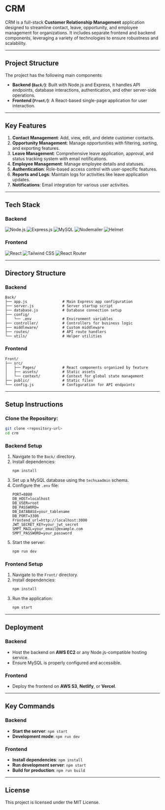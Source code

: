 
# CRM

CRM is a full-stack **Customer Relationship Management** application designed to streamline contact, leave, opportunity, and employee management for organizations. It includes separate frontend and backend components, leveraging a variety of technologies to ensure robustness and scalability.

---

## **Project Structure**
The project has the following main components:

- **Backend (`Back/`)**: Built with Node.js and Express, it handles API endpoints, database interactions, authentication, and other server-side operations.
- **Frontend (`Front/`)**: A React-based single-page application for user interaction.

---

## **Key Features**
1. **Contact Management**: Add, view, edit, and delete customer contacts.
2. **Opportunity Management**: Manage opportunities with filtering, sorting, and exporting features.
3. **Leave Management**: Comprehensive leave application, approval, and status tracking system with email notifications.
4. **Employee Management**: Manage employee details and statuses.
5. **Authentication**: Role-based access control with user-specific features.
6. **Reports and Logs**: Maintain logs for activities like leave application updates.
7. **Notifications**: Email integration for various user activities.

---

## **Tech Stack**

### **Backend**
![Node.js](https://img.shields.io/badge/Node.js-339933?style=for-the-badge&logo=node.js&logoColor=white)
![Express.js](https://img.shields.io/badge/Express.js-000000?style=for-the-badge&logo=express&logoColor=white)
![MySQL](https://img.shields.io/badge/MySQL-4479A1?style=for-the-badge&logo=mysql&logoColor=white)
![Nodemailer](https://img.shields.io/badge/Nodemailer-orange?style=for-the-badge)
![Helmet](https://img.shields.io/badge/Helmet.js-336699?style=for-the-badge)

### **Frontend**
![React](https://img.shields.io/badge/React-61DAFB?style=for-the-badge&logo=react&logoColor=black)
![Tailwind CSS](https://img.shields.io/badge/Tailwind%20CSS-38B2AC?style=for-the-badge&logo=tailwind-css&logoColor=white)
![React Router](https://img.shields.io/badge/React%20Router-CA4245?style=for-the-badge&logo=react-router&logoColor=white)

---

## **Directory Structure**

### Backend
```
Back/
├── app.js                # Main Express app configuration
├── server.js             # Server startup script
├── database.js           # Database connection setup
├── config/
│   └── .env              # Environment variables
├── controller/           # Controllers for business logic
├── middleware/           # Custom middleware
├── routes/               # API route handlers
└── utils/                # Helper utilities
```

### Frontend
```
Front/
├── src/
│   ├── Pages/            # React components organized by feature
│   ├── assets/           # Static assets
│   └── context/          # Context for global state management
├── public/               # Static files
└── config.js             # Configuration for API endpoints
```

---

## **Setup Instructions**

### Clone the Repository:
```bash
git clone <repository-url>
cd crm
```

### **Backend Setup**
1. Navigate to the `Back/` directory.
2. Install dependencies:
   ```bash
   npm install
   ```
3. Set up a MySQL database using the `techsaadmin` schema.
4. Configure the `.env` file:
   ```dotenv
   PORT=8080
   DB_HOST=localhost
   DB_USER=root
   DB_PASSWORD=
   DB_DATABASE=your_tablename
   DB_PORT=3306
   Frontend_url=http://localhost:3000
   JWT_SECRET_KEY=your_jwt_secret
   SMPT_MAIL=your_email@example.com
   SMPT_PASSWORD=your_password
   ```
5. Start the server:
   ```bash
   npm run dev
   ```

### **Frontend Setup**
1. Navigate to the `Front/` directory.
2. Install dependencies:
   ```bash
   npm install
   ```
3. Run the application:
   ```bash
   npm start
   ```

---

## **Deployment**

### Backend
- Host the backend on **AWS EC2** or any Node.js-compatible hosting service.
- Ensure MySQL is properly configured and accessible.

### Frontend
- Deploy the frontend on **AWS S3**, **Netlify**, or **Vercel**.

---

## **Key Commands**

### Backend
- **Start the server**: `npm start`
- **Development mode**: `npm run dev`

### Frontend
- **Install dependencies**: `npm install`
- **Run development server**: `npm start`
- **Build for production**: `npm run build`

---

## **License**
This project is licensed under the MIT License.




